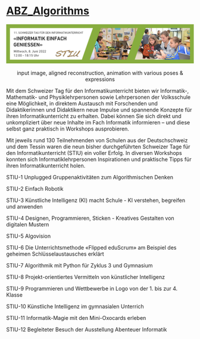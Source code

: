 # [ABZ_Algorithms](https://www.abz.inf.ethz.ch/schweizer-tag-fur-den-informatikunterricht/stiu-2022/)


<p align="center"> 
<img src="InformatikTag/web-header-stiu2022.jpeg">
</p>
<p align="center">input image, aligned reconstruction, animation with various poses & expressions<p align="center">

 
  
Mit dem Schweizer Tag für den Informatikunterricht bieten wir Informatik-, Mathematik- und Physiklehrpersonen sowie Lehrpersonen der Volksschule eine Möglichkeit, in direktem Austausch mit Forschenden und Didaktikerinnen und Didaktikern neue Impulse und spannende Konzepte für ihren Informatikunterricht zu erhalten. Dabei können Sie sich direkt und unkompliziert über neue Inhalte im Fach Informatik informieren – und diese selbst ganz praktisch in Workshops ausprobieren.

Mit jeweils rund 130 Teilnehmenden von Schulen aus der Deutschschweiz und dem Tessin waren die neun bisher durchgeführten Schweizer Tage für den Informatikunterricht (STIU) ein voller Erfolg. In diversen Workshops konnten sich Informatiklehrpersonen Inspirationen und praktische Tipps für ihren Informatikunterricht holen.


STIU-1  Unplugged Gruppenaktivitäten zum Algorithmischen Denken

STIU-2  Einfach Robotik

STIU-3  Künstliche Intelligenz (KI) macht Schule - KI verstehen, begreifen und anwenden

STIU-4  Designen, Programmieren, Sticken - Kreatives Gestalten von digitalen Mustern

STIU-5  Algovision

STIU-6  Die Unterrichtsmethode «Flipped eduScrum» am Beispiel des geheimen Schlüsselaustausches erklärt

STIU-7  Algorithmik mit Python für Zyklus 3 und Gymnasium

STIU-8  Projekt-orientiertes Vermitteln von künstlicher Intelligenz

STIU-9  Programmieren und Wettbewerbe in Logo von der 1. bis zur 4. Klasse

STIU-10 Künstliche Intelligenz im gymnasialen Unterrich

STIU-11 Informatik-Magie mit den Mini-Oxocards erleben

STIU-12  Begleiteter Besuch der Ausstellung Abenteuer Informatik

